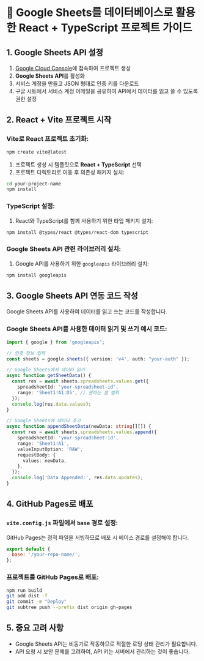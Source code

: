 # 󰏢 Google Sheets를 데이터베이스로 활용한 React + TypeScript 프로젝트 가이드

## 1. Google Sheets API 설정
1. [Google Cloud Console](https://console.cloud.google.com/)에 접속하여 프로젝트 생성
2. **Google Sheets API**를 활성화
3. 서비스 계정을 만들고 JSON 형태로 인증 키를 다운로드
4. 구글 시트에서 서비스 계정 이메일을 공유하여 API에서 데이터를 읽고 쓸 수 있도록 권한 설정

## 2. React + Vite 프로젝트 시작

### Vite로 React 프로젝트 초기화:
```bash
npm create vite@latest
```

1. 프로젝트 생성 시 템플릿으로 **React + TypeScript** 선택
2. 프로젝트 디렉토리로 이동 후 의존성 패키지 설치:
```bash
cd your-project-name
npm install
```

### TypeScript 설정:
1. React와 TypeScript를 함께 사용하기 위한 타입 패키지 설치:
```bash
npm install @types/react @types/react-dom typescript
```

### Google Sheets API 관련 라이브러리 설치:
1. Google API를 사용하기 위한 `googleapis` 라이브러리 설치:
```bash
npm install googleapis
```

## 3. Google Sheets API 연동 코드 작성

Google Sheets API를 사용하여 데이터를 읽고 쓰는 코드를 작성합니다.

### Google Sheets API를 사용한 데이터 읽기 및 쓰기 예시 코드:
```typescript
import { google } from 'googleapis';

// 인증 정보 입력
const sheets = google.sheets({ version: 'v4', auth: "your-auth" });

// Google Sheets에서 데이터 읽기
async function getSheetData() {
  const res = await sheets.spreadsheets.values.get({
    spreadsheetId: 'your-spreadsheet-id',
    range: 'Sheet1!A1:D5', // 원하는 셀 범위
  });
  console.log(res.data.values);
}

// Google Sheets에 데이터 추가
async function appendSheetData(newData: string[][]) {
  const res = await sheets.spreadsheets.values.append({
    spreadsheetId: 'your-spreadsheet-id',
    range: 'Sheet1!A1',
    valueInputOption: 'RAW',
    requestBody: {
      values: newData,
    },
  });
  console.log('Data Appended:', res.data.updates);
}
```

## 4. GitHub Pages로 배포

### `vite.config.js` 파일에서 `base` 경로 설정:
GitHub Pages는 정적 파일을 서빙하므로 배포 시 베이스 경로를 설정해야 합니다.
```javascript
export default {
  base: '/your-repo-name/',
};
```

### 프로젝트를 GitHub Pages로 배포:
```bash
npm run build
git add dist -f
git commit -m "Deploy"
git subtree push --prefix dist origin gh-pages
```

## 5. 중요 고려 사항
- Google Sheets API는 비동기로 작동하므로 적절한 로딩 상태 관리가 필요합니다.
- API 요청 시 보안 문제를 고려하여, API 키는 서버에서 관리하는 것이 좋습니다.
